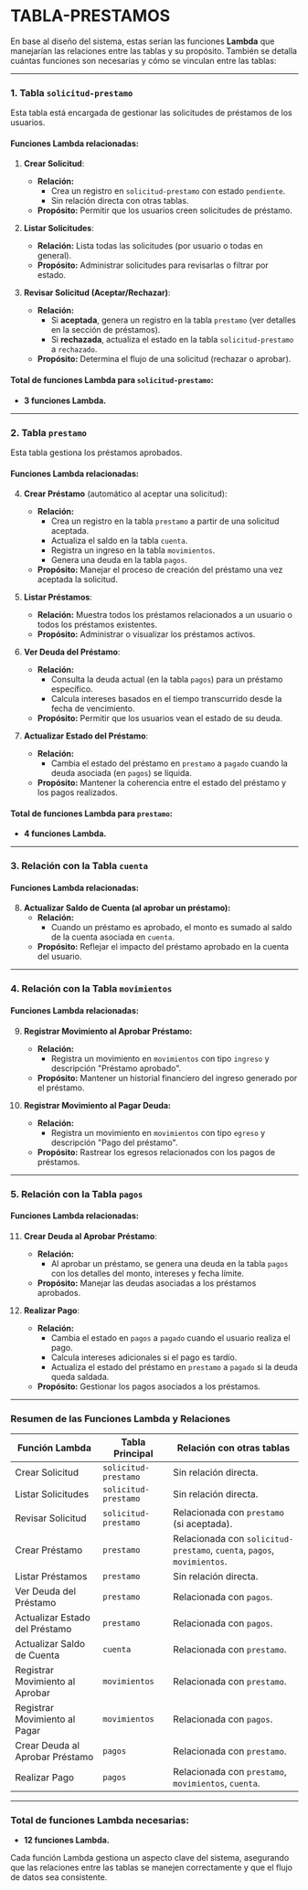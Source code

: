 # TABLA-PRESTAMOS

En base al diseño del sistema, estas serían las funciones **Lambda** que manejarían las relaciones entre las tablas y su propósito. También se detalla cuántas funciones son necesarias y cómo se vinculan entre las tablas:

---

### **1. Tabla `solicitud-prestamo`**

Esta tabla está encargada de gestionar las solicitudes de préstamos de los usuarios.

#### **Funciones Lambda relacionadas:**
1. **Crear Solicitud**:
   - **Relación:** 
     - Crea un registro en `solicitud-prestamo` con estado `pendiente`.
     - Sin relación directa con otras tablas.
   - **Propósito:** Permitir que los usuarios creen solicitudes de préstamo.

2. **Listar Solicitudes**:
   - **Relación:** Lista todas las solicitudes (por usuario o todas en general).
   - **Propósito:** Administrar solicitudes para revisarlas o filtrar por estado.

3. **Revisar Solicitud (Aceptar/Rechazar)**:
   - **Relación:**
     - Si **aceptada**, genera un registro en la tabla `prestamo` (ver detalles en la sección de préstamos).
     - Si **rechazada**, actualiza el estado en la tabla `solicitud-prestamo` a `rechazado`.
   - **Propósito:** Determina el flujo de una solicitud (rechazar o aprobar).

#### **Total de funciones Lambda para `solicitud-prestamo`:**
- **3 funciones Lambda.**

---

### **2. Tabla `prestamo`**

Esta tabla gestiona los préstamos aprobados.

#### **Funciones Lambda relacionadas:**
4. **Crear Préstamo** (automático al aceptar una solicitud):
   - **Relación:**
     - Crea un registro en la tabla `prestamo` a partir de una solicitud aceptada.
     - Actualiza el saldo en la tabla `cuenta`.
     - Registra un ingreso en la tabla `movimientos`.
     - Genera una deuda en la tabla `pagos`.
   - **Propósito:** Manejar el proceso de creación del préstamo una vez aceptada la solicitud.

5. **Listar Préstamos**:
   - **Relación:** Muestra todos los préstamos relacionados a un usuario o todos los préstamos existentes.
   - **Propósito:** Administrar o visualizar los préstamos activos.

6. **Ver Deuda del Préstamo**:
   - **Relación:**
     - Consulta la deuda actual (en la tabla `pagos`) para un préstamo específico.
     - Calcula intereses basados en el tiempo transcurrido desde la fecha de vencimiento.
   - **Propósito:** Permitir que los usuarios vean el estado de su deuda.

7. **Actualizar Estado del Préstamo**:
   - **Relación:**
     - Cambia el estado del préstamo en `prestamo` a `pagado` cuando la deuda asociada (en `pagos`) se liquida.
   - **Propósito:** Mantener la coherencia entre el estado del préstamo y los pagos realizados.

#### **Total de funciones Lambda para `prestamo`:**
- **4 funciones Lambda.**

---

### **3. Relación con la Tabla `cuenta`**

#### **Funciones Lambda relacionadas:**
8. **Actualizar Saldo de Cuenta (al aprobar un préstamo):**
   - **Relación:**
     - Cuando un préstamo es aprobado, el monto es sumado al saldo de la cuenta asociada en `cuenta`.
   - **Propósito:** Reflejar el impacto del préstamo aprobado en la cuenta del usuario.

---

### **4. Relación con la Tabla `movimientos`**

#### **Funciones Lambda relacionadas:**
9. **Registrar Movimiento al Aprobar Préstamo:**
   - **Relación:**
     - Registra un movimiento en `movimientos` con tipo `ingreso` y descripción "Préstamo aprobado".
   - **Propósito:** Mantener un historial financiero del ingreso generado por el préstamo.

10. **Registrar Movimiento al Pagar Deuda:**
    - **Relación:**
      - Registra un movimiento en `movimientos` con tipo `egreso` y descripción "Pago del préstamo".
    - **Propósito:** Rastrear los egresos relacionados con los pagos de préstamos.

---

### **5. Relación con la Tabla `pagos`**

#### **Funciones Lambda relacionadas:**
11. **Crear Deuda al Aprobar Préstamo**:
    - **Relación:**
      - Al aprobar un préstamo, se genera una deuda en la tabla `pagos` con los detalles del monto, intereses y fecha límite.
    - **Propósito:** Manejar las deudas asociadas a los préstamos aprobados.

12. **Realizar Pago**:
    - **Relación:**
      - Cambia el estado en `pagos` a `pagado` cuando el usuario realiza el pago.
      - Calcula intereses adicionales si el pago es tardío.
      - Actualiza el estado del préstamo en `prestamo` a `pagado` si la deuda queda saldada.
    - **Propósito:** Gestionar los pagos asociados a los préstamos.

---

### **Resumen de las Funciones Lambda y Relaciones**

| **Función Lambda**                  | **Tabla Principal**       | **Relación con otras tablas**                              |
|-------------------------------------|---------------------------|-----------------------------------------------------------|
| Crear Solicitud                     | `solicitud-prestamo`      | Sin relación directa.                                     |
| Listar Solicitudes                  | `solicitud-prestamo`      | Sin relación directa.                                     |
| Revisar Solicitud                   | `solicitud-prestamo`      | Relacionada con `prestamo` (si aceptada).                 |
| Crear Préstamo                      | `prestamo`                | Relacionada con `solicitud-prestamo`, `cuenta`, `pagos`, `movimientos`. |
| Listar Préstamos                    | `prestamo`                | Sin relación directa.                                     |
| Ver Deuda del Préstamo              | `prestamo`                | Relacionada con `pagos`.                                  |
| Actualizar Estado del Préstamo      | `prestamo`                | Relacionada con `pagos`.                                  |
| Actualizar Saldo de Cuenta          | `cuenta`                  | Relacionada con `prestamo`.                               |
| Registrar Movimiento al Aprobar     | `movimientos`             | Relacionada con `prestamo`.                               |
| Registrar Movimiento al Pagar       | `movimientos`             | Relacionada con `pagos`.                                  |
| Crear Deuda al Aprobar Préstamo     | `pagos`                   | Relacionada con `prestamo`.                               |
| Realizar Pago                       | `pagos`                   | Relacionada con `prestamo`, `movimientos`, `cuenta`.      |

---

### **Total de funciones Lambda necesarias:**
- **12 funciones Lambda.**

Cada función Lambda gestiona un aspecto clave del sistema, asegurando que las relaciones entre las tablas se manejen correctamente y que el flujo de datos sea consistente.
